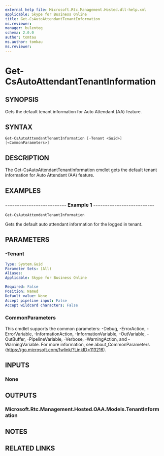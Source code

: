 ```yaml
---
external help file: Microsoft.Rtc.Management.Hosted.dll-help.xml
applicable: Skype for Business Online
title: Get-CsAutoAttendantTenantInformation
ms.reviewer: 
manager: bulenteg
schema: 2.0.0
author: tomtau
ms.author: tomkau
ms.reviewer:
---
```


# Get-CsAutoAttendantTenantInformation

## SYNOPSIS
Gets the default tenant information for Auto Attendant (AA) feature.

## SYNTAX

```
Get-CsAutoAttendantTenantInformation [-Tenant <Guid>] [<CommonParameters>]
```

## DESCRIPTION
The Get-CsAutoAttendantTenantInformation cmdlet gets the default tenant information for Auto Attendant (AA) feature.

## EXAMPLES

### -------------------------- Example 1 --------------------------
```
Get-CsAutoAttendantTenantInformation
```

Gets the default auto attendant information for the logged in tenant.


## PARAMETERS

### -Tenant

```yaml
Type: System.Guid
Parameter Sets: (All)
Aliases:
Applicable: Skype for Business Online

Required: False
Position: Named
Default value: None
Accept pipeline input: False
Accept wildcard characters: False
```

### CommonParameters
This cmdlet supports the common parameters: -Debug, -ErrorAction, -ErrorVariable, -InformationAction, -InformationVariable, -OutVariable, -OutBuffer, -PipelineVariable, -Verbose, -WarningAction, and -WarningVariable. For more information, see about_CommonParameters (https://go.microsoft.com/fwlink/?LinkID=113216).

## INPUTS

### None

## OUTPUTS

### Microsoft.Rtc.Management.Hosted.OAA.Models.TenantInformation

## NOTES

## RELATED LINKS

